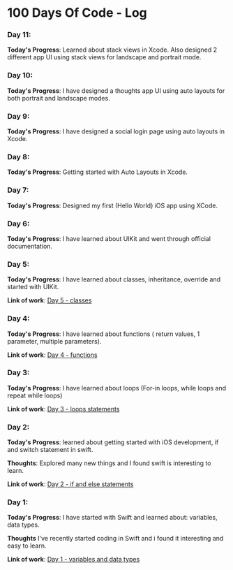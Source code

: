 # 100 Days Of Code - Log


### Day 11: 

**Today's Progress**: Learned about stack views in Xcode. Also designed 2 different app UI using stack views for landscape and portrait mode.

### Day 10: 

**Today's Progress**: I have designed a thoughts app UI using auto layouts for both portrait and landscape modes.

### Day 9: 

**Today's Progress**: I have designed a social login page using auto layouts in Xcode.

### Day 8: 

**Today's Progress**: Getting started with Auto Layouts in Xcode.

### Day 7: 

**Today's Progress**: Designed my first (Hello World) iOS app using XCode.

### Day 6: 

**Today's Progress**: I have learned about UIKit and went through official documentation.


### Day 5: 

**Today's Progress**: I have learned about classes, inheritance, override and started with UIKit.

**Link of work**:  [Day 5 - classes](https://github.com/dhairyachandra/100-days-of-code/blob/master/Swift%20Learning/Day%205.playground/Contents.swift)

### Day 4: 

**Today's Progress**: I have learned about functions ( return values, 1 parameter, multiple parameters). 

**Link of work**:  [Day 4 - functions](https://github.com/dhairyachandra/100-days-of-code/blob/master/Swift%20Learning/Day%204.playground/Contents.swift)

### Day 3: 

**Today's Progress**: I have learned about loops (For-in loops, while loops and repeat while loops)

**Link of work**:  [Day 3 - loops statements](https://github.com/dhairyachandra/100-days-of-code/blob/master/Swift%20Learning/Day%203.playground/Contents.swift)


### Day 2: 

**Today's Progress**: learned about getting started with iOS development, if and switch statement in swift.

**Thoughts**: Explored many new things and I found swift is interesting to learn.  

**Link of work**:  [Day 2 - if and else statements](https://github.com/dhairyachandra/100-days-of-code/blob/master/Swift%20Learning/Day%202.playground/Contents.swift)


### Day 1: 

**Today's Progress**: I have started with Swift and learned about: variables, data types.

**Thoughts** I've recently started coding in Swift and i found it interesting and easy to learn.

**Link of work**:  [Day 1 - variables and data types](https://github.com/dhairyachandra/100-days-of-code/blob/master/Swift%20Learning/Day%201.playground/Contents.swift)

